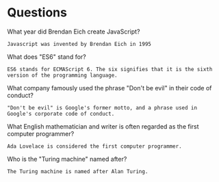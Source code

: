 # Questions

What year did Brendan Eich create JavaScript?

```
Javascript was invented by Brendan Eich in 1995
```

What does "ES6" stand for?

```
ES6 stands for ECMAScript 6. The six signifies that it is the sixth version of the programming language.
```

What company famously used the phrase "Don't be evil" in their code of conduct?

```
"Don't be evil" is Google's former motto, and a phrase used in Google's corporate code of conduct.
```

What English mathematician and writer is often regarded as the first computer programmer?

```
Ada Lovelace is considered the first computer programmer.
```

Who is the "Turing machine" named after?

```
The Turing machine is named after Alan Turing.
```

